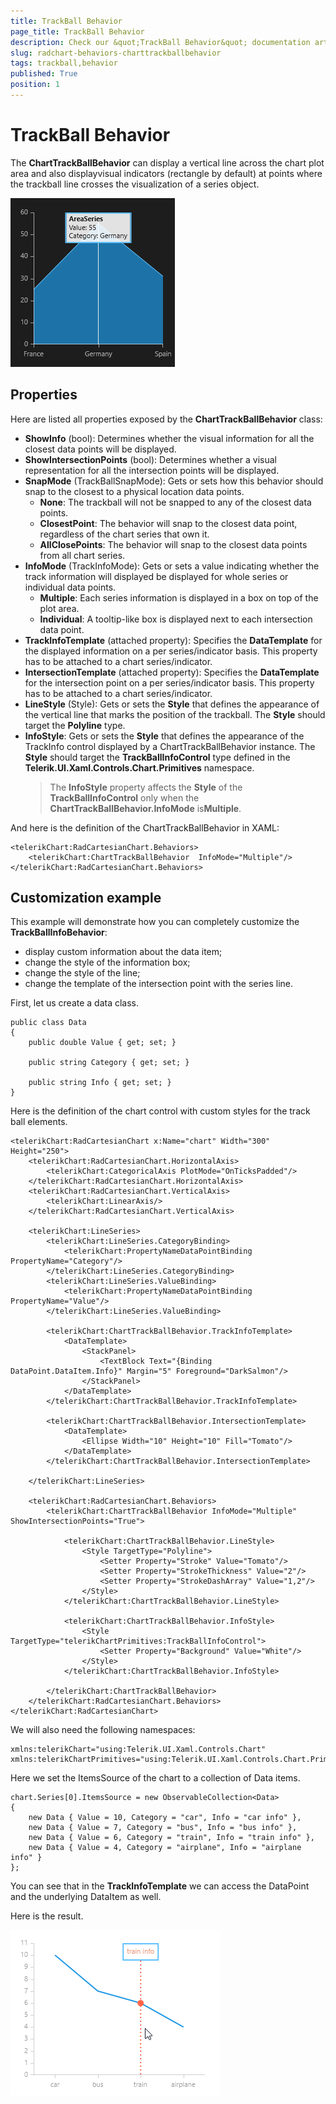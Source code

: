 ```yaml
---
title: TrackBall Behavior
page_title: TrackBall Behavior
description: Check our &quot;TrackBall Behavior&quot; documentation article for RadChart for UWP control.
slug: radchart-behaviors-charttrackballbehavior
tags: trackball,behavior
published: True
position: 1
---
```


# TrackBall Behavior

The **ChartTrackBallBehavior** can display a vertical line across the chart plot area and also displayvisual indicators (rectangle by default) at points where the trackball line crosses the visualization of a series object.

![Rad Chart-Behaviors-Chart Track Ball Behavior](images/RadChart-Behaviors-ChartTrackBallBehavior.png)

## Properties

Here are listed all properties exposed by the **ChartTrackBallBehavior** class:

* **ShowInfo** (bool): Determines whether the visual information for all the closest data points will be displayed.
* **ShowIntersectionPoints** (bool): Determines whether a visual representation for all the intersection points will be displayed.
* **SnapMode** (TrackBallSnapMode): Gets or sets how this behavior should snap to the closest to a physical location data points.
	* **None**: The trackball will not be snapped to any of the closest data points.
	* **ClosestPoint**: The behavior will snap to the closest data point, regardless of the chart series that own it.
	* **AllClosePoints**: The behavior will snap to the closest data points from all chart series.
* **InfoMode** (TrackInfoMode): Gets or sets a value indicating whether the track information will displayed be displayed for whole series or individual data points.
	* **Multiple**: Each series information is displayed in a box on top of the plot area.
	* **Individual**: A tooltip-like box is displayed next to each intersection data point.
* **TrackInfoTemplate** (attached property): Specifies the **DataTemplate** for the displayed information on a per series/indicator basis.
This property has to be attached to a chart series/indicator.
* **IntersectionTemplate** (attached property): Specifies the **DataTemplate** for the intersection point on a per series/indicator basis.
This property has to be attached to a chart series/indicator.
* **LineStyle** (Style): Gets or sets the **Style** that defines the appearance of the vertical line that marks the position of the trackball.
The **Style** should target the **Polyline** type.
* **InfoStyle**: Gets or sets the **Style** that defines the appearance of the TrackInfo control displayed by a ChartTrackBallBehavior instance.
The **Style** should target the **TrackBallInfoControl** type defined in the **Telerik.UI.Xaml.Controls.Chart.Primitives**
namespace.
	>The **InfoStyle** property affects the **Style** of the **TrackBallInfoControl** only when the **ChartTrackBallBehavior.InfoMode** is**Multiple**.

And here is the definition of the ChartTrackBallBehavior in XAML:

	<telerikChart:RadCartesianChart.Behaviors>
	    <telerikChart:ChartTrackBallBehavior  InfoMode="Multiple"/>
	</telerikChart:RadCartesianChart.Behaviors>

## Customization example

This example will demonstrate how you can completely customize the **TrackBallInfoBehavior**:

* display custom information about the data item;
* change the style of the information box;
* change the style of the line;
* change the template of the intersection point with the series line.

First, let us create a data class.

	public class Data
	{
	    public double Value { get; set; }
	
	    public string Category { get; set; }
	
	    public string Info { get; set; }
	}

Here is the definition of the chart control with custom styles for the track ball elements.

	<telerikChart:RadCartesianChart x:Name="chart" Width="300" Height="250">
	    <telerikChart:RadCartesianChart.HorizontalAxis>
	        <telerikChart:CategoricalAxis PlotMode="OnTicksPadded"/>
	    </telerikChart:RadCartesianChart.HorizontalAxis>
	    <telerikChart:RadCartesianChart.VerticalAxis>
	        <telerikChart:LinearAxis/>
	    </telerikChart:RadCartesianChart.VerticalAxis>
	
	    <telerikChart:LineSeries>
	        <telerikChart:LineSeries.CategoryBinding>
	            <telerikChart:PropertyNameDataPointBinding PropertyName="Category"/>
	        </telerikChart:LineSeries.CategoryBinding>
	        <telerikChart:LineSeries.ValueBinding>
	            <telerikChart:PropertyNameDataPointBinding PropertyName="Value"/>
	        </telerikChart:LineSeries.ValueBinding>
	
	        <telerikChart:ChartTrackBallBehavior.TrackInfoTemplate>
	            <DataTemplate>
	                <StackPanel>
	                    <TextBlock Text="{Binding DataPoint.DataItem.Info}" Margin="5" Foreground="DarkSalmon"/>
	                </StackPanel>
	            </DataTemplate>
	        </telerikChart:ChartTrackBallBehavior.TrackInfoTemplate>
	
	        <telerikChart:ChartTrackBallBehavior.IntersectionTemplate>
	            <DataTemplate>
	                <Ellipse Width="10" Height="10" Fill="Tomato"/>
	            </DataTemplate>
	        </telerikChart:ChartTrackBallBehavior.IntersectionTemplate>
	
	    </telerikChart:LineSeries>
	
	    <telerikChart:RadCartesianChart.Behaviors>
	        <telerikChart:ChartTrackBallBehavior InfoMode="Multiple" ShowIntersectionPoints="True">
	
	            <telerikChart:ChartTrackBallBehavior.LineStyle>
	                <Style TargetType="Polyline">
	                    <Setter Property="Stroke" Value="Tomato"/>
	                    <Setter Property="StrokeThickness" Value="2"/>
	                    <Setter Property="StrokeDashArray" Value="1,2"/>
	                </Style>
	            </telerikChart:ChartTrackBallBehavior.LineStyle>
	
	            <telerikChart:ChartTrackBallBehavior.InfoStyle>
	                <Style TargetType="telerikChartPrimitives:TrackBallInfoControl">
	                    <Setter Property="Background" Value="White"/>
	                </Style>
	            </telerikChart:ChartTrackBallBehavior.InfoStyle>
	
	        </telerikChart:ChartTrackBallBehavior>
	    </telerikChart:RadCartesianChart.Behaviors>
	</telerikChart:RadCartesianChart>

We will also need the following namespaces:

	xmlns:telerikChart="using:Telerik.UI.Xaml.Controls.Chart"
	xmlns:telerikChartPrimitives="using:Telerik.UI.Xaml.Controls.Chart.Primitives"

Here we set the ItemsSource of the chart to a collection of Data items.
	
	chart.Series[0].ItemsSource = new ObservableCollection<Data>
	{
		new Data { Value = 10, Category = "car", Info = "car info" },
		new Data { Value = 7, Category = "bus", Info = "bus info" },
		new Data { Value = 6, Category = "train", Info = "train info" },
		new Data { Value = 4, Category = "airplane", Info = "airplane info" }
	};

You can see that in the **TrackInfoTemplate** we can access the DataPoint and the underlying DataItem as well.

Here is the result.

![Rad Chart-Behaviors-Chart Trackball Behavior-Customization](images/RadChart-Behaviors-ChartTrackballBehavior-Customization.png)
